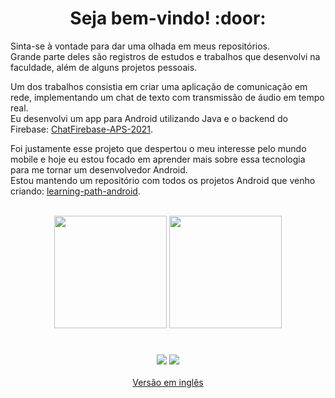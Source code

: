 <div align="center"><h1>Seja bem-vindo! :door:</h1></div>

Sinta-se à vontade para dar uma olhada em meus repositórios.  
Grande parte deles são registros de estudos e trabalhos que desenvolvi na faculdade, além de alguns projetos pessoais.

Um dos trabalhos consistia em criar uma aplicação de comunicação em rede, implementando um chat de texto com transmissão de áudio em tempo real.  
Eu desenvolvi um app para Android utilizando Java e o backend do Firebase: [ChatFirebase-APS-2021](https://github.com/Bot-Mateus/ChatFirebase-APS-2021).

Foi justamente esse projeto que despertou o meu interesse pelo mundo mobile e hoje eu estou focado em aprender mais sobre essa tecnologia para me tornar um desenvolvedor Android.  
Estou mantendo um repositório com todos os projetos Android que venho criando: [learning-path-android](https://github.com/Andreick/learning-path-android).

<div align="center">
  <br>
  <img height="180em" src="https://github-readme-stats.vercel.app/api?username=Andreick&show_icons=true&theme=highcontrast&include_all_commits=true&count_private=true"/>
  <img height="180em" src="https://github-readme-stats.vercel.app/api/top-langs?username=Andreick&layout=compact&theme=highcontrast&langs_count=6&exclude_repo=cracking-codes,automate-the-boring-stuff&hide=ShaderLab"/>
</div>

#
<div align="center">
  <a href="https://www.linkedin.com/in/andreick-gomes-maia-45b9a5204/"><img src="https://img.shields.io/badge/LinkedIn-0077B5?style=for-the-badge&logo=linkedin&logoColor=white"></a>
  <a href="mailto:andreick.gomes.ismart@gmail.com"><img src="https://img.shields.io/badge/Gmail-D14836?style=for-the-badge&logo=gmail&logoColor=white"></a>
  <br><br>
  <a href="../README.md">Versão em inglês</a>
</div>